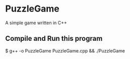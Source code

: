 # PuzzleGame
A simple game written in C++

## Compile and Run this program
$ g++ -o PuzzleGame PuzzleGame.cpp && ./PuzzleGame
